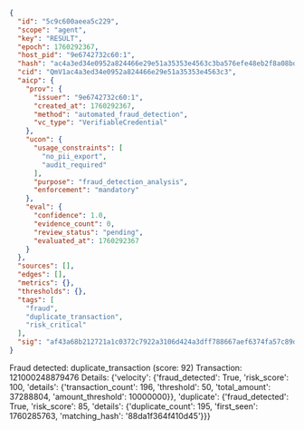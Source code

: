 ```json
{
  "id": "5c9c600aeea5c229",
  "scope": "agent",
  "key": "RESULT",
  "epoch": 1760292367,
  "host_pid": "9e6742732c60:1",
  "hash": "ac4a3ed34e0952a824466e29e51a35353e4563c3ba576efe48eb2f8a08bdf4f5",
  "cid": "QmV1ac4a3ed34e0952a824466e29e51a35353e4563c3",
  "aicp": {
    "prov": {
      "issuer": "9e6742732c60:1",
      "created_at": 1760292367,
      "method": "automated_fraud_detection",
      "vc_type": "VerifiableCredential"
    },
    "ucon": {
      "usage_constraints": [
        "no_pii_export",
        "audit_required"
      ],
      "purpose": "fraud_detection_analysis",
      "enforcement": "mandatory"
    },
    "eval": {
      "confidence": 1.0,
      "evidence_count": 0,
      "review_status": "pending",
      "evaluated_at": 1760292367
    }
  },
  "sources": [],
  "edges": [],
  "metrics": {},
  "thresholds": {},
  "tags": [
    "fraud",
    "duplicate_transaction",
    "risk_critical"
  ],
  "sig": "af43a68b212721a1c0372c7922a3106d424a3dff788667aef6374fa57c89d4e3"
}
```

Fraud detected: duplicate_transaction (score: 92)
Transaction: 121000248879476
Details: {'velocity': {'fraud_detected': True, 'risk_score': 100, 'details': {'transaction_count': 196, 'threshold': 50, 'total_amount': 37288804, 'amount_threshold': 10000000}}, 'duplicate': {'fraud_detected': True, 'risk_score': 85, 'details': {'duplicate_count': 195, 'first_seen': 1760285763, 'matching_hash': '88da1f364f410d45'}}}